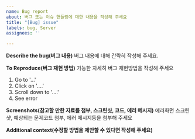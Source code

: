 ```yaml
---
name: Bug report
about: 버그 또는 이슈 핸들링에 대한 내용을 작성해 주세요
title: "[Bug] issue"
labels: bug, Server
assignees: ''

---
```


**Describe the bug(버그 내용)**
버그 내용에 대해 간략히 작성해 주세요.

**To Reproduce(버그 재현 방법)**
가능한 자세히 버그 재현방법을 작성해 주세요
1. Go to '...'
2. Click on '....'
3. Scroll down to '....'
4. See error

**Screenshots(참고할 만한 자료를 첨부, 스크린샷, 코드, 에러 메시지)**
에러화면 스크린샷,  예상되는 문제코드 첨부, 에러 메시지등을 첨부해 주세요

**Additional context(수정할 방법을 제안할 수 있다면 작성해 주세요)**
